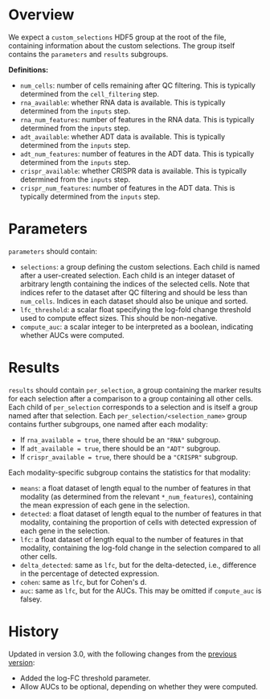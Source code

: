 # Overview

We expect a `custom_selections` HDF5 group at the root of the file, containing information about the custom selections.
The group itself contains the `parameters` and `results` subgroups.

**Definitions:**

- `num_cells`: number of cells remaining after QC filtering.
  This is typically determined from the `cell_filtering` step.
- `rna_available`: whether RNA data is available.
  This is typically determined from the `inputs` step.
- `rna_num_features`: number of features in the RNA data.
  This is typically determined from the `inputs` step.
- `adt_available`: whether ADT data is available.
  This is typically determined from the `inputs` step.
- `adt_num_features`: number of features in the ADT data.
  This is typically determined from the `inputs` step.
- `crispr_available`: whether CRISPR data is available.
  This is typically determined from the `inputs` step.
- `crispr_num_features`: number of features in the ADT data.
  This is typically determined from the `inputs` step.

# Parameters

`parameters` should contain:

- `selections`: a group defining the custom selections.
  Each child is named after a user-created selection.
  Each child is an integer dataset of arbitrary length containing the indices of the selected cells.
  Note that indices refer to the dataset after QC filtering and should be less than `num_cells`.
  Indices in each dataset should also be unique and sorted.
- `lfc_threshold`: a scalar float specifying the log-fold change threshold used to compute effect sizes.
  This should be non-negative.
- `compute_auc`: a scalar integer to be interpreted as a boolean, indicating whether AUCs were computed.

# Results

`results` should contain `per_selection`, a group containing the marker results for each selection after a comparison to a group containing all other cells.
Each child of `per_selection` corresponds to a selection and is itself a group named after that selection.
Each `per_selection/<selection_name>` group contains further subgroups, one named after each modality:

- If `rna_available = true`, there should be an `"RNA"` subgroup.
- If `adt_available = true`, there should be an `"ADT"` subgroup.
- If `crispr_available = true`, there should be a `"CRISPR"` subgroup.

Each modality-specific subgroup contains the statistics for that modality:

- `means`: a float dataset of length equal to the number of features in that modality (as determined from the relevant `*_num_features`), containing the mean expression of each gene in the selection.
- `detected`: a float dataset of length equal to the number of features in that modality, containing the proportion of cells with detected expression of each gene in the selection.
- `lfc`: a float dataset of length equal to the number of features in that modality, containing the log-fold change in the selection compared to all other cells.
- `delta_detected`: same as `lfc`, but for the delta-detected, i.e., difference in the percentage of detected expression.
- `cohen`: same as `lfc`, but for Cohen's d.
- `auc`: same as `lfc`, but for the AUCs.
  This may be omitted if `compute_auc` is falsey.

# History

Updated in version 3.0, with the following changes from the [previous version](v2_1.md):

- Added the log-FC threshold parameter.
- Allow AUCs to be optional, depending on whether they were computed.
